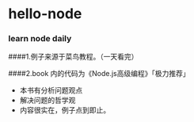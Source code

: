 # hello-node

### learn node daily
####1.例子来源于菜鸟教程。（一天看完）

####2.book 内的代码为《Node.js高级编程》「极力推荐」
- 本书有分析问题观点
- 解决问题的哲学观
- 内容很实在，例子点到即止。
